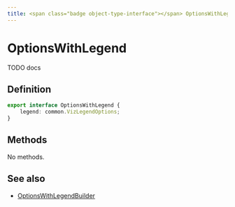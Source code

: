 ```yaml
---
title: <span class="badge object-type-interface"></span> OptionsWithLegend
---
```

# <span class="badge object-type-interface"></span> OptionsWithLegend

TODO docs

## Definition

```typescript
export interface OptionsWithLegend {
	legend: common.VizLegendOptions;
}

```
## Methods

No methods.
## See also

 * <span class="badge builder"></span> [OptionsWithLegendBuilder](./builder-OptionsWithLegendBuilder.md)
